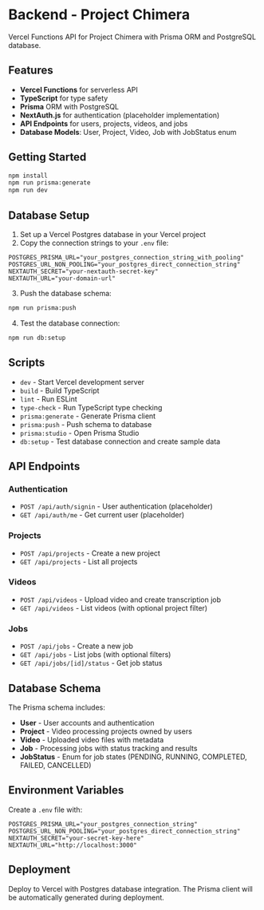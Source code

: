 # Backend - Project Chimera

Vercel Functions API for Project Chimera with Prisma ORM and PostgreSQL database.

## Features

- **Vercel Functions** for serverless API
- **TypeScript** for type safety
- **Prisma** ORM with PostgreSQL
- **NextAuth.js** for authentication (placeholder implementation)
- **API Endpoints** for users, projects, videos, and jobs
- **Database Models**: User, Project, Video, Job with JobStatus enum

## Getting Started

```bash
npm install
npm run prisma:generate
npm run dev
```

## Database Setup

1. Set up a Vercel Postgres database in your Vercel project
2. Copy the connection strings to your `.env` file:

```env
POSTGRES_PRISMA_URL="your_postgres_connection_string_with_pooling"
POSTGRES_URL_NON_POOLING="your_postgres_direct_connection_string"
NEXTAUTH_SECRET="your-nextauth-secret-key"
NEXTAUTH_URL="your-domain-url"
```

3. Push the database schema:
```bash
npm run prisma:push
```

4. Test the database connection:
```bash
npm run db:setup
```

## Scripts

- `dev` - Start Vercel development server
- `build` - Build TypeScript
- `lint` - Run ESLint
- `type-check` - Run TypeScript type checking
- `prisma:generate` - Generate Prisma client
- `prisma:push` - Push schema to database
- `prisma:studio` - Open Prisma Studio
- `db:setup` - Test database connection and create sample data

## API Endpoints

### Authentication
- `POST /api/auth/signin` - User authentication (placeholder)
- `GET /api/auth/me` - Get current user (placeholder)

### Projects
- `POST /api/projects` - Create a new project
- `GET /api/projects` - List all projects

### Videos
- `POST /api/videos` - Upload video and create transcription job
- `GET /api/videos` - List videos (with optional project filter)

### Jobs
- `POST /api/jobs` - Create a new job
- `GET /api/jobs` - List jobs (with optional filters)
- `GET /api/jobs/[id]/status` - Get job status

## Database Schema

The Prisma schema includes:
- **User** - User accounts and authentication
- **Project** - Video processing projects owned by users
- **Video** - Uploaded video files with metadata
- **Job** - Processing jobs with status tracking and results
- **JobStatus** - Enum for job states (PENDING, RUNNING, COMPLETED, FAILED, CANCELLED)

## Environment Variables

Create a `.env` file with:
```
POSTGRES_PRISMA_URL="your_postgres_connection_string"
POSTGRES_URL_NON_POOLING="your_postgres_direct_connection_string"
NEXTAUTH_SECRET="your-secret-key-here"
NEXTAUTH_URL="http://localhost:3000"
```

## Deployment

Deploy to Vercel with Postgres database integration. The Prisma client will be automatically generated during deployment.